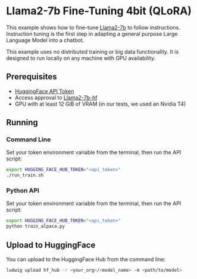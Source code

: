 # Llama2-7b Fine-Tuning 4bit (QLoRA)

This example shows how to fine-tune [Llama2-7b](https://huggingface.co/meta-llama/Llama-2-7b-hf) to follow instructions.
Instruction tuning is the first step in adapting a general purpose Large Language Model into a chatbot.

This example uses no distributed training or big data functionality. It is designed to run locally on any machine
with GPU availability.

## Prerequisites

- [HuggingFace API Token](https://huggingface.co/docs/hub/security-tokens)
- Access approval to [Llama2-7b-hf](https://huggingface.co/meta-llama/Llama-2-7b-hf)
- GPU with at least 12 GiB of VRAM (in our tests, we used an Nvidia T4)

## Running

### Command Line

Set your token environment variable from the terminal, then run the API script:

```bash
export HUGGING_FACE_HUB_TOKEN="<api_token>"
./run_train.sh
```

### Python API

Set your token environment variable from the terminal, then run the API script:

```bash
export HUGGING_FACE_HUB_TOKEN="<api_token>"
python train_alpaca.py
```

## Upload to HuggingFace

You can upload to the HuggingFace Hub from the command line:

```bash
ludwig upload hf_hub -r <your_org>/<model_name> -m <path/to/model>
```
